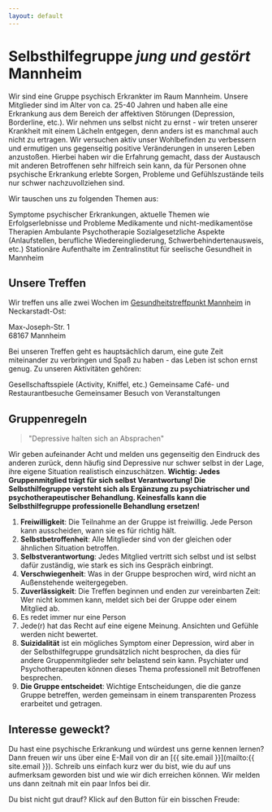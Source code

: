 ```yaml
---
layout: default
---
```


# Selbsthilfegruppe *jung und gestört* Mannheim

Wir sind eine Gruppe psychisch Erkrankter im Raum Mannheim. Unsere Mitglieder sind im Alter von ca. 25-40 Jahren und haben alle eine Erkrankung aus dem Bereich der affektiven Störungen (Depression, Borderline, etc.). Wir nehmen uns selbst nicht zu ernst - wir treten unserer Krankheit mit einem Lächeln entgegen, denn anders ist es manchmal auch nicht zu ertragen. Wir versuchen aktiv unser Wohlbefinden zu verbessern und ermutigen uns gegenseitig positive Veränderungen in unseren Leben anzustoßen. Hierbei haben wir die Erfahrung gemacht, dass der Austausch mit anderen Betroffenen sehr hilfreich sein kann, da für Personen ohne psychische Erkrankung erlebte Sorgen, Probleme und Gefühlszustände teils nur schwer nachzuvollziehen sind.

Wir tauschen uns zu folgenden Themen aus:

<div class="grid-enumeration">
  <i class="icon fa-solid fa-chart-line color-palette-main"></i>
  <span>Symptome psychischer Erkrankungen, aktuelle Themen wie Erfolgserlebnisse und Probleme</span>
  <i class="icon fa-solid fa-pills color-palette-secondary"></i>
  <span>Medikamente und nicht-medikamentöse Therapien</span>
  <i class="icon fa-solid fa-comments color-palette-3"></i>
  <span>Ambulante Psychotherapie</span>
  <i class="icon fa-solid fa-section color-palette-4"></i>
  <span>Sozialgesetzliche Aspekte (Anlaufstellen, berufliche Wiedereingliederung, Schwerbehindertenausweis, etc.)</span>
  <i class="icon fa-solid fa-hospital color-palette-5"></i>
  <span>Stationäre Aufenthalte im Zentralinstitut für seelische Gesundheit in Mannheim</span>
</div>

## Unsere Treffen
Wir treffen uns alle zwei Wochen im [Gesundheitstreffpunkt Mannheim](https://www.gesundheitstreffpunkt-mannheim.de) in Neckarstadt-Ost:

<div class="grid-enumeration">
  <i class="icon fa-solid fa-map-location-dot color-palette-main"></i>
  <span> Max-Joseph-Str. 1 <br> 68167 Mannheim</span>
</div>


Bei unseren Treffen geht es hauptsächlich darum, eine gute Zeit miteinander zu verbringen und Spaß zu haben - das Leben ist schon ernst genug. Zu unseren Aktivitäten gehören:
<div class="grid-enumeration">
  <i class="icon fa-solid fa-dice color-palette-main"></i>
  <span>Gesellschaftsspiele (Activity, Kniffel, etc.)</span>
  <i class="icon fa-solid fa-mug-saucer color-palette-secondary"></i>
  <span>Gemeinsame Café- und Restaurantbesuche</span>
  <i class="icon fa-solid fa-calendar-days color-palette-4"></i>
  <span>Gemeinsamer Besuch von Veranstaltungen</span>
</div>

## Gruppenregeln

> "Depressive halten sich an Absprachen" 

Wir geben aufeinander Acht und melden uns gegenseitig den Eindruck des anderen zurück, denn häufig sind Depressive nur schwer selbst in der Lage, ihre eigene Situation realistisch einzuschätzen. **Wichtig: Jedes Gruppenmitglied trägt für sich selbst Verantwortung! Die Selbsthilfegruppe versteht sich als Ergänzung zu psychiatrischer und psychotherapeutischer Behandlung. Keinesfalls kann die Selbsthilfegruppe professionelle Behandlung ersetzen!**

1. **Freiwilligkeit**: Die Teilnahme an der Gruppe ist freiwillig. Jede Person kann ausscheiden, wann sie es für richtig hält.
2. **Selbstbetroffenheit**: Alle Mitglieder sind von der gleichen oder ähnlichen Situation betroffen.
3. **Selbstverantwortung**: Jedes Mitglied vertritt sich selbst und ist selbst dafür zuständig, wie stark es sich ins Gespräch einbringt.
4. **Verschwiegenheit**: Was in der Gruppe besprochen wird, wird nicht an Außenstehende weitergegeben.
5. **Zuverlässigkeit**: Die Treffen beginnen und enden zur vereinbarten Zeit: Wer nicht kommen kann, meldet sich bei der Gruppe oder einem Mitglied ab.
6. Es redet immer nur eine Person
7. Jede(r) hat das Recht auf eine eigene Meinung. Ansichten und Gefühle werden nicht bewertet.
8. **Suizidalität** ist ein mögliches Symptom einer Depression, wird aber in der Selbsthilfegruppe grundsätzlich nicht besprochen, da dies für andere Gruppenmitglieder sehr belastend sein kann. Psychiater und Psychotherapeuten können dieses Thema professionell mit Betroffenen besprechen. 
9. **Die Gruppe entscheidet**: Wichtige Entscheidungen, die die ganze Gruppe betreffen, werden gemeinsam in einem transparenten Prozess erarbeitet und getragen.

## Interesse geweckt?
Du hast eine psychische Erkrankung und würdest uns gerne kennen lernen? Dann freuen wir uns über eine E-Mail von dir an [{{ site.email }}](mailto:{{ site.email }}). Schreib uns einfach kurz wer du bist, wie du auf uns aufmerksam geworden bist und wie wir dich erreichen können. Wir melden uns dann zeitnah mit ein paar Infos bei dir.

Du bist nicht gut drauf? Klick auf den Button für ein bisschen Freude:
<div>
    <i class="fa-solid fa-power-off confetti-button color-palette-main"></i>
</div>
<script src="https://cdn.jsdelivr.net/npm/@tsparticles/confetti@3.3.0/tsparticles.confetti.bundle.min.js"></script>
<script src="assets/js/confetti.js">
